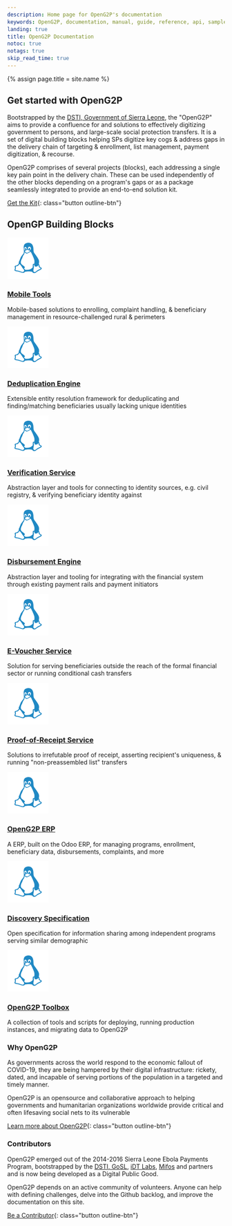 ```yaml
---
description: Home page for OpenG2P's documentation
keywords: OpenG2P, documentation, manual, guide, reference, api, samples
landing: true
title: OpenG2P Documentation
notoc: true
notags: true
skip_read_time: true
---
```

{% assign page.title = site.name %}

## Get started with OpenG2P

Bootstrapped by the [DSTI, Government of Sierra Leone](https://www.dsti.gov.sl), the "OpenG2P" aims to provide a confluence for and solutions to effectively digitizing government to persons, and large-scale social protection transfers. It is a set of digital building blocks helping SPs digitize key cogs & address gaps in the delivery chain of targeting & enrollment, list management, payment digitization, & recourse.

OpenG2P comprises of several projects (blocks), each addressing a single key pain point in the delivery chain. These can be used independently of the other blocks depending on a program's gaps or as a package seamlessly integrated to provide an end-to-end solution kit.

[Get the Kit](#){: class="button outline-btn"}

## OpenGP Building Blocks

<div class="component-container">
    <!--start row-->
    <div class="row">
	<div class="col-sm-12 col-md-12 col-lg-4 block">
            <div class="component">
                <div class="component-icon">
                    <a href="#"><img src="/images/linux_48.svg" alt="Mobile Enrollment"></a>
                </div>
                <h3 id="mobiletools"><a href="/mobiletools">Mobile Tools</a></h3>
                <p>Mobile-based solutions to enrolling, complaint handling, & beneficiary management in resource-challenged rural & perimeters</p>
            </div>
        </div>
		<div class="col-sm-12 col-md-12 col-lg-4 block">
            <div class="component">
                <div class="component-icon">
                    <a href="#"><img src="/images/linux_48.svg" alt="Deduplication Engine"></a>
                </div>
                <h3 id="deduplicator"><a href="/deduplicator">Deduplication Engine</a></h3>
                <p>Extensible entity resolution framework for deduplicating and finding/matching beneficiaries usually lacking unique identities</p>
            </div>
        </div>
		<div class="col-sm-12 col-md-12 col-lg-4 block">
            <div class="component">
                <div class="component-icon">
                    <a href="#"><img src="/images/linux_48.svg" alt="Verification Service"></a>
                </div>
                <h3 id="verification-service"><a href="/verificator">Verification Service</a></h3>
                <p>Abstraction layer and tools for connecting to identity sources, e.g. civil registry, & verifying beneficiary identity against</p>
            </div>
        </div>
        <div class="col-sm-12 col-md-12 col-lg-4 block">
            <div class="component">
                <div class="component-icon">
                    <a href="#"><img src="/images/linux_48.svg" alt="Disbursement Engine"></a>
                </div>
                <h3 id="payment-service"><a href="/disburser">Disbursement Engine</a></h3>
                <p>Abstraction layer and tooling for integrating with the financial system through existing payment rails and payment initiators</p>
            </div>
        </div>
       <div class="col-sm-12 col-md-12 col-lg-4 block">
            <div class="component">
                <div class="component-icon">
                    <a href="#"><img src="/images/linux_48.svg" alt="E-Vouchering Service"></a>
                </div>
                <h3 id="e-vouchering"><a href="/voucherservice">E-Voucher Service</a></h3>
                <p>Solution for serving beneficiaries outside the reach of the formal financial sector or running conditional cash transfers</p>
            </div>
        </div>
        <div class="col-sm-12 col-md-12 col-lg-4 block">
            <div class="component">
                <div class="component-icon">
                    <a href="#"><img src="/images/linux_48.svg" alt="Receipt Service"></a>
                </div>
                <h3 id="recipts-service"><a href="/receiptservice">Proof-of-Receipt Service</a></h3>
                <p>Solutions to irrefutable proof of receipt, asserting recipient's uniqueness, & running "non-preassembled list" transfers</p>
            </div>
        </div>
		<div class="col-sm-12 col-md-12 col-lg-4 block">
            <div class="component">
                <div class="component-icon">
                    <a href="#"><img src="/images/linux_48.svg" alt="OpenG2P ERP"></a>
                </div>
                <h3 id="openg2p-erp"><a href="/erp">OpenG2P ERP</a></h3>
                <p>A ERP, built on the Odoo ERP, for managing programs, enrollment, beneficiary data, disbursements, complaints, and more</p>
            </div>
        </div>
        <div class="col-sm-12 col-md-12 col-lg-4 block">
            <div class="component">
                <div class="component-icon">
                    <a href="#"><img src="/images/linux_48.svg" alt="Discovery Specification"></a>
                </div>
                <h3 id="discovery-service"><a href="/discoveryspec">Discovery Specification</a></h3>
                <p>Open specification for information sharing among independent programs serving similar demographic</p>
            </div>
        </div>
       <div class="col-sm-12 col-md-12 col-lg-4 block">
            <div class="component">
                <div class="component-icon">
                    <a href="#"><img src="/images/linux_48.svg" alt="OpenG2P Toolbox"></a>
                </div>
                <h3 id="openg2-toolbox"><a href="/toolbox">OpenG2P Toolbox</a></h3>
                <p>A collection of tools and scripts for deploying, running production instances, and migrating data to OpenG2P</p>
            </div>
        </div>
</div>

<div class="row">
<div markdown="1" class="col-xs-12 col-sm-12 col-md-12 col-lg-6 block">

### Why OpenG2P

As governments across the world respond to the economic fallout of COVID-19, they are being hampered by their digital infrastructure: rickety, dated, and incapable of serving portions of the population in a targeted and timely manner.

OpenG2P is an opensource and collaborative approach to helping governments and humanitarian organizations worldwide provide critical and often lifesaving social nets to its vulnerable

[Learn more about OpenG2P](#){: class="button outline-btn"}

</div>
<div markdown="1" class="col-xs-12 col-sm-12 col-md-12 col-lg-6 block">

### Contributors

OpenG2P emerged out of the 2014-2016 Sierra Leone Ebola Payments Program, bootstrapped by the [DSTI, GoSL](https://dsti.gov.sl), [iDT Labs](https://idtlabs.xyz), [Mifos](https://mifos.org) and partners and is now being developed as a Digital Public Good.

OpenG2P depends on an active community of volunteers. Anyone can help with defining challenges, delve into the Github backlog, and improve the documentation on this site.

[Be a Contributor](#){: class="button outline-btn"}

</div>
<div markdown="1" class="col-xs-12 col-sm-12 col-md-12 col-lg-6 block">

</div>
</div><!-- end row -->
